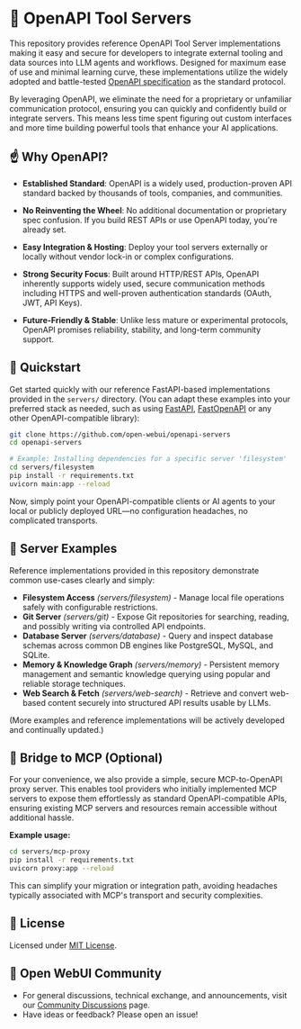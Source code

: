 # 🌟 OpenAPI Tool Servers

This repository provides reference OpenAPI Tool Server implementations making it easy and secure for developers to integrate external tooling and data sources into LLM agents and workflows. Designed for maximum ease of use and minimal learning curve, these implementations utilize the widely adopted and battle-tested [OpenAPI specification](https://www.openapis.org/) as the standard protocol.

By leveraging OpenAPI, we eliminate the need for a proprietary or unfamiliar communication protocol, ensuring you can quickly and confidently build or integrate servers. This means less time spent figuring out custom interfaces and more time building powerful tools that enhance your AI applications.

## ☝️ Why OpenAPI?

- **Established Standard**: OpenAPI is a widely used, production-proven API standard backed by thousands of tools, companies, and communities.

- **No Reinventing the Wheel**: No additional documentation or proprietary spec confusion. If you build REST APIs or use OpenAPI today, you're already set.

- **Easy Integration & Hosting**: Deploy your tool servers externally or locally without vendor lock-in or complex configurations.

- **Strong Security Focus**: Built around HTTP/REST APIs, OpenAPI inherently supports widely used, secure communication methods including HTTPS and well-proven authentication standards (OAuth, JWT, API Keys).

- **Future-Friendly & Stable**: Unlike less mature or experimental protocols, OpenAPI promises reliability, stability, and long-term community support.

## 🚀 Quickstart

Get started quickly with our reference FastAPI-based implementations provided in the `servers/` directory. (You can adapt these examples into your preferred stack as needed, such as using [FastAPI](https://fastapi.tiangolo.com/), [FastOpenAPI](https://github.com/mr-fatalyst/fastopenapi) or any other OpenAPI-compatible library):

```bash
git clone https://github.com/open-webui/openapi-servers
cd openapi-servers

# Example: Installing dependencies for a specific server 'filesystem'
cd servers/filesystem
pip install -r requirements.txt
uvicorn main:app --reload
```

Now, simply point your OpenAPI-compatible clients or AI agents to your local or publicly deployed URL—no configuration headaches, no complicated transports.

## 📂 Server Examples

Reference implementations provided in this repository demonstrate common use-cases clearly and simply:

- **Filesystem Access** _(servers/filesystem)_ - Manage local file operations safely with configurable restrictions.
- **Git Server** _(servers/git)_ - Expose Git repositories for searching, reading, and possibly writing via controlled API endpoints.
- **Database Server** _(servers/database)_ - Query and inspect database schemas across common DB engines like PostgreSQL, MySQL, and SQLite.
- **Memory & Knowledge Graph** _(servers/memory)_ - Persistent memory management and semantic knowledge querying using popular and reliable storage techniques.
- **Web Search & Fetch** _(servers/web-search)_ - Retrieve and convert web-based content securely into structured API results usable by LLMs.

(More examples and reference implementations will be actively developed and continually updated.)

## 🔌 Bridge to MCP (Optional)

For your convenience, we also provide a simple, secure MCP-to-OpenAPI proxy server. This enables tool providers who initially implemented MCP servers to expose them effortlessly as standard OpenAPI-compatible APIs, ensuring existing MCP servers and resources remain accessible without additional hassle.

**Example usage:**

```bash
cd servers/mcp-proxy
pip install -r requirements.txt
uvicorn proxy:app --reload
```

This can simplify your migration or integration path, avoiding headaches typically associated with MCP's transport and security complexities.

## 📜 License

Licensed under [MIT License](LICENSE).

## 🌱 Open WebUI Community  

- For general discussions, technical exchange, and announcements, visit our [Community Discussions](https://github.com/open-webui/openapi-servers/discussions) page.
- Have ideas or feedback? Please open an issue!
